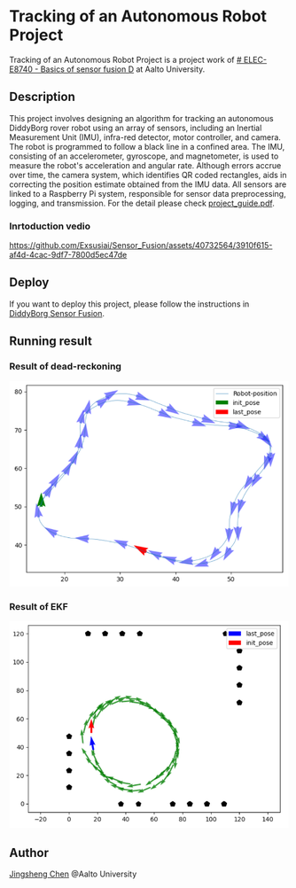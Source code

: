 # Tracking of an Autonomous Robot Project

Tracking of an Autonomous Robot Project is a project work of [# ELEC-E8740 - Basics of sensor fusion D](https://sisu.aalto.fi/student/courseunit/aalto-OPINKOHD-1132694639-20210801/brochure) at Aalto University.

## Description
This project involves designing an algorithm for tracking an autonomous DiddyBorg rover robot using an array of sensors, including an Inertial Measurement Unit (IMU), infra-red detector, motor controller, and camera. The robot is programmed to follow a black line in a confined area. The IMU, consisting of an accelerometer, gyroscope, and magnetometer, is used to measure the robot's acceleration and angular rate. Although errors accrue over time, the camera system, which identifies QR coded rectangles, aids in correcting the position estimate obtained from the IMU data. All sensors are linked to a Raspberry Pi system, responsible for sensor data preprocessing, logging, and transmission.
For the detail please check [project_guide.pdf](./project_guide.pdf).

### Inrtoduction vedio
https://github.com/Exsusiai/Sensor_Fusion/assets/40732564/3910f615-af4d-4cac-9df7-7800d5ec47de

## Deploy
If you want to deploy this project, please follow the instructions in [DiddyBorg Sensor Fusion](./DiddyBorg_Sensor_Fusion-master/DiddyBorg_Sensor_Fusion-master/README.md).

## Running result
### Result of dead-reckoning
![Result of dead-reckoning](./images/Result_of_dead-reckoning.png)
### Result of EKF
![Result of EKF](./images/Result_of_EKF.png)



## Author

[Jingsheng Chen](mailto:chjingsheng@gmail.com)  @Aalto University


